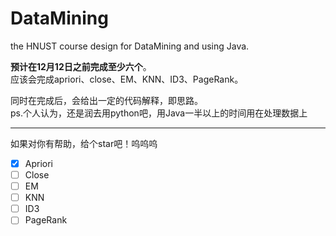 # DataMining
the HNUST course design for DataMining and using Java.  

**预计在12月12日之前完成至少六个**。  
应该会完成apriori、close、EM、KNN、ID3、PageRank。  

同时在完成后，会给出一定的代码解释，即思路。  
ps.个人认为，还是润去用python吧，用Java一半以上的时间用在处理数据上  


---
如果对你有帮助，给个star吧！呜呜呜

- [X] Apriori
- [ ] Close
- [ ] EM
- [ ] KNN
- [ ] ID3
- [ ] PageRank
